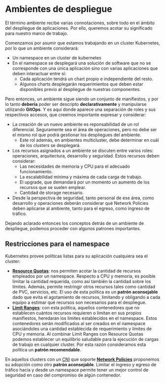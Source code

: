 # Ambientes de despliegue

El término ambiente recibe varias connotaciones, sobre todo en el ámbito del
despliegue de aplicaciones. Por ello, queremos acotar su significado para
nuestro marco de trabajo.

Comenzamos por asumir que estamos trabajando en un cluster Kubernetes, por lo
que un ambiente considerará:

* Un namespace en un cluster de kubernetes
* En el namespace se desplegará una solución de software que no se corresponde
  con una única aplicación sino con varias aplicaciones que deben interactuar
  entre sí:
    * Cada aplicación tendrá un chart propio e independiente del resto.
    * Algunos charts desplegarán requerimientos que deben estar disponibles
      previo al despliegue de nuestras componentes.

Pero entonces, un ambiente sigue siendo un conjunto de manifiestos, y por lo tanto
**debería** poder ser descripto **declarativamente** y manipularse utilizando
**GitOps**. Y es aquí donde aparece una separación de roles y sus respectivos
accesos, que creemos
importante expresar y considerar:

* La creación de un nuevo ambiente es reponsabilidad de un rol diferencial.
  Seguramente sea el área de operaciones, pero no debe ser el mismo rol que
  podrá gestionar los despliegues del ambiente.
   * Este rol además, en ambientes multicluster, debe determinar en cuál de los
     clusters se desplegará.
* Los recursos asignados a un ambiente se discuten entre varios roles:
  operaciones, arquitectura, desarrollo y seguridad. Estos recursos deben
  considerar:
    * Las necesidades de memoria y CPU para el adecuado funcionamiento.
    * La escalabilidad mínima y máxima de cada carga de trabajo.
    * El upgrade, que demandará por un momento un aumento de los recursos que se
      suelen emplear.
    * Cantidad de storage necesario.
* Desde la perspectiva de seguridad, tanto personal de ese área, como desarrollo
  y operaciones deberán considerar qué Network Policies deben aplicarse al
  ambiente, tanto para el egreso, como ingreso de tráfico.

Dejando aclarado entonces los conceptos detrás de un ambiente de despliegue,
podemos proceder con algunos patrones importantes.

## Restricciones para el namespace

Kubernetes provee políticas listas para su aplicación cualquiera sea el
cluster:

* [**Resource Quotas**](https://kubernetes.io/docs/concepts/policy/resource-quotas/):
  nos permiten acotar la cantidad de recursos empleados por un namespace.
  Respecto a CPU y memoria, es posible limitar la cantidad requerida, como así
  también la cantidad sobre los límites. Además, permite restringir otros
  recursos tales como cantidad de PVC, servicios, etc. El uso de esta política
  es un **patrón aconsejable** dado que evita el agotamiento de recursos,
  limitando y obligando a cada equipo a estimar qué recursos son necesarios para
  el despliegue.
* [**Limit Ranges**](https://kubernetes.io/docs/concepts/policy/limit-range/):
  con esta política, aquellos contenedores que no establecen cuántos recursos
  requieren o limitan en sus propios manifiestos, heredaran los limites establecidos en el namespace. Estos contenedores serán modificados al ser creados en el namespace
  asociándoles una cantidad establecida de requerimiento y límites de CPU y
  memoria. Al combinar Limit Ranges con Resource Quotas podemos establecer un
  equilibrio saludable para la ejecución de cargas de trabajo en cualquier
  cluster. Por esta razón consideramos esta política un **patrón recomendable**.

En aquellos clusters con un
[CNI](https://kubernetes.io/docs/concepts/extend-kubernetes/compute-storage-net/network-plugins/)
 que soporte [**Network Policies**](https://kubernetes.io/docs/concepts/services-networking/network-policies/)
proponemos su adopción como otro **patrón aconsejable**. Limitar el ingreso y
egreso de tráfico hacia y desde un namespace permite tener un mejor control de
seguridad en caso del compromiso de algún contenedor.
